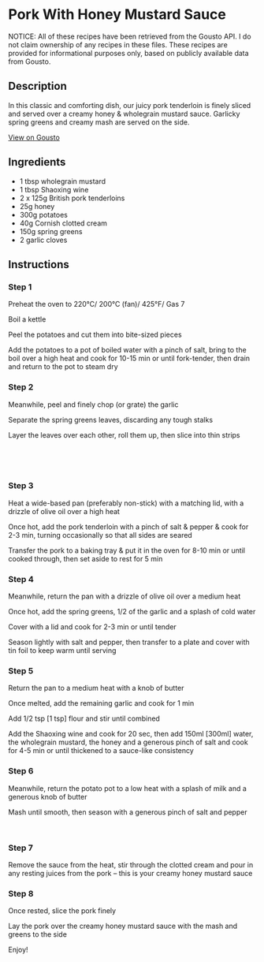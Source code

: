 # Pork With Honey Mustard Sauce

NOTICE: All of these recipes have been retrieved from the Gousto API. I do not claim ownership of any recipes in these files. These recipes are provided for informational purposes only, based on publicly available data from Gousto.

## Description

In this classic and comforting dish, our juicy pork tenderloin is finely sliced and served over a creamy honey & wholegrain mustard sauce. Garlicky spring greens and creamy mash are served on the side. 

[View on Gousto](https://www.gousto.co.uk/recipes/cookbook/pork-with-honey-mustard-sauce)

## Ingredients

- 1 tbsp wholegrain mustard 
- 1 tbsp Shaoxing wine 
- 2 x 125g British pork tenderloins 
- 25g honey
- 300g potatoes 
- 40g Cornish clotted cream
- 150g spring greens
- 2 garlic cloves

## Instructions


### Step 1

Preheat the oven to 220&deg;C/ 200&deg;C (fan)/ 425&deg;F/ Gas 7


Boil a kettle


Peel the potatoes and cut them into bite-sized pieces&nbsp;


Add the potatoes to a pot of boiled water with a pinch of salt, bring to the boil over a high heat and cook for 10-15 min or until fork-tender, then drain and return to the pot to steam dry


### Step 2

Meanwhile, peel and finely chop (or grate) the garlic


Separate the spring greens&nbsp;leaves, discarding any tough stalks


Layer the leaves over each other, roll them up, then slice into thin strips


&nbsp;


&nbsp;


### Step 3

Heat a&nbsp;wide-based pan (preferably non-stick) with a matching lid,&nbsp;with a drizzle of olive oil over a high heat


Once hot, add the pork tenderloin with a pinch of salt &amp;&nbsp;pepper&nbsp;&amp; cook for 2-3 min, turning occasionally so that all sides are seared&nbsp;


Transfer the pork to a baking tray &amp;&nbsp;put it in the oven for 8-10 min or until cooked through, then set aside to rest for 5 min


### Step 4

Meanwhile, return the pan with a drizzle of olive oil over a medium heat


Once hot, add the spring greens, 1/2 of the garlic and a splash of cold water


Cover with a lid and cook for 2-3 min or until tender


Season lightly with salt and pepper, then transfer to a plate and cover with tin foil to keep warm until serving


### Step 5

Return the pan to a medium heat with a knob of butter 


Once melted,&nbsp;add the remaining garlic and cook for 1 min


Add 1/2 tsp <span class="text-danger">[1 tsp]</span> flour and stir until combined


Add the&nbsp;Shaoxing wine and cook for 20 sec, then add 150ml <span class="text-danger">[300ml]</span> water, the wholegrain mustard,&nbsp;the honey and a generous pinch of salt and cook for 4-5 min or until thickened to a sauce-like consistency


### Step 6

Meanwhile, return the potato&nbsp;pot to a low heat with a splash of milk and a generous knob of butter


Mash until smooth, then season with a generous pinch of salt and pepper&nbsp;


&nbsp;


### Step 7

Remove the sauce from the heat, stir through the clotted cream and pour in any resting juices from the pork &ndash; this is your creamy honey mustard sauce&nbsp;

### Step 8

Once rested, slice the pork finely


Lay the pork over the creamy honey mustard sauce with the mash and greens to the side


Enjoy!

